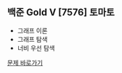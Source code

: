 ##  백준 Gold V [7576] 토마토

* 그래프 이론
* 그래프 탐색
* 너비 우선 탐색


[문제 바로가기](https://www.acmicpc.net/problem/7576)